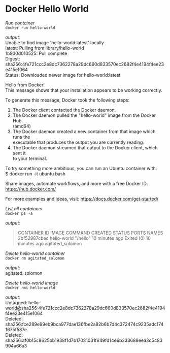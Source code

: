 # Docker Hello World
*Run container* <br/>
`docker run hello-world`

*_output:_*<br/>
Unable to find image 'hello-world:latest' locally<br/>
latest: Pulling from library/hello-world<br/>
1b930d010525: Pull complete <br/>
Digest: sha256:4fe721ccc2e8dc7362278a29dc660d833570ec2682f4e4194f4ee23e415e1064<br/>
Status: Downloaded newer image for hello-world:latest<br/>

Hello from Docker!<br/>
This message shows that your installation appears to be working correctly.<br/>

To generate this message, Docker took the following steps:<br/>
 1. The Docker client contacted the Docker daemon.<br/>
 2. The Docker daemon pulled the "hello-world" image from the Docker Hub.<br/>
    (amd64)<br/>
 3. The Docker daemon created a new container from that image which runs the<br/>
    executable that produces the output you are currently reading.<br/>
 4. The Docker daemon streamed that output to the Docker client, which sent it<br/>
    to your terminal.<br/>

To try something more ambitious, you can run an Ubuntu container with:<br/>
 $ docker run -it ubuntu bash<br/>

Share images, automate workflows, and more with a free Docker ID:
 https://hub.docker.com/

For more examples and ideas, visit:
 https://docs.docker.com/get-started/

*List all containers*<br/>
`docker ps -a`

*_output:_*<br/>
>CONTAINER ID        IMAGE               COMMAND             CREATED             STATUS                      PORTS               NAMES<br/>
>2bf52987cbec        hello-world         "/hello"            10 minutes ago      Exited (0) 10 minutes ago                       agitated_solomon

*Delete hello-world container*<br/>
`docker rm agitated_solomon`

*_output:_*<br/>
agitated_solomon

*Delete hello-world image*<br/>
`docker rmi hello-world`

*_output_:*<br/>
Untagged: hello-world@sha256:4fe721ccc2e8dc7362278a29dc660d833570ec2682f4e4194f4ee23e415e1064<br/>
Deleted: sha256:fce289e99eb9bca977dae136fbe2a82b6b7d4c372474c9235adc1741675f587e<br/>
Deleted: sha256:af0b15c8625bb1938f1d7b17081031f649fd14e6b233688eea3c5483994a66a3<br/>
